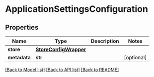 # ApplicationSettingsConfiguration

## Properties
Name | Type | Description | Notes
------------ | ------------- | ------------- | -------------
**store** | [**StoreConfigWrapper**](StoreConfigWrapper.md) |  | 
**metadata** | **str** |  | [optional] 

[[Back to Model list]](../README.md#documentation-for-models) [[Back to API list]](../README.md#documentation-for-api-endpoints) [[Back to README]](../README.md)

